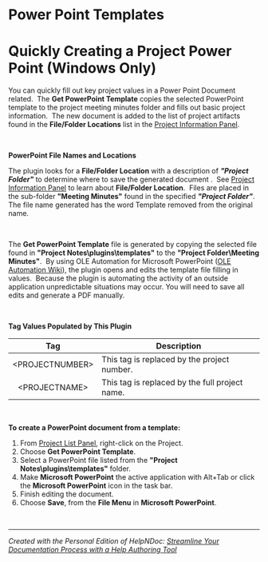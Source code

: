 # Power Point Templates

# Quickly Creating a Project Power Point (Windows Only)

You can quickly fill out key project values in a Power Point Document related.&nbsp; The **Get PowerPoint Template** copies the selected PowerPoint template to the project meeting minutes folder and fills out basic project information.&nbsp; The new document is added to the list of project artifacts found in the **File/Folder Locations** list in the [Project Information Panel](<ProjectPage.md>).

&nbsp;

**PowerPoint File Names and Locations**

The plugin looks for a **File/Folder Location** with a description of ***"Project Folder"*** to determine where to save the generated document .&nbsp; See [Project Information Panel](<ProjectPage.md>) to learn about **File/Folder Location**.&nbsp; Files are placed in the sub-folder **"Meeting Minutes"** found in the specified ***"Project Folder"***.&nbsp; The file name generated has the word Template removed from the original name.

&nbsp;

The **Get PowerPoint Template** file is generated by copying the selected file found in **"Project Notes\\plugins\\templates"** to the **"Project Folder\\Meeting Minutes"**.&nbsp; By using OLE Automation for Microsoft PowerPoint ([OLE Automation Wiki](<https://en.wikipedia.org/wiki/OLE\_Automation>)), the plugin opens and edits the template file filling in values.&nbsp; Because the plugin is automating the activity of an outside application unpredictable situations may occur. You will need to save all edits and generate a PDF manually.

&nbsp;

**Tag Values Populated by This Plugin**

| **Tag** | **Description** |
| :---: | --- |
| \<PROJECTNUMBER\> | This tag is replaced by the project number. |
| \<PROJECTNAME\> | This tag is replaced by the full project name. |


&nbsp;

**To create a PowerPoint document from a template:**

1. From [Project List Panel](<ProjectListPage.md>), right-click on the Project.
1. Choose **Get PowerPoint Template**.
1. Select a PowerPoint file listed from the **"Project Notes\\plugins\\templates"** folder.
1. Make **Microsoft PowerPoint** the active application with Alt+Tab or click the **Microsoft PowerPoint** icon in the task bar.
1. Finish editing the document.
1. Choose **Save**, from the **File Menu** in **Microsoft PowerPoint**.

&nbsp;


***
_Created with the Personal Edition of HelpNDoc: [Streamline Your Documentation Process with a Help Authoring Tool](<https://www.helpndoc.com/news-and-articles/2022-09-27-why-use-a-help-authoring-tool-instead-of-microsoft-word-to-produce-high-quality-documentation/>)_
